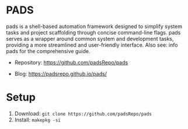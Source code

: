 # PADS
pads is a shell-based automation framework designed to simplify system tasks and project scaffolding through concise command-line flags. pads serves as a wrapper around common system and development tasks, providing a more streamlined and user-friendly interface.
Also see: info pads for the comprehensive guide.

 - Repository: https://github.com/padsRepo/pads

 - Blog: https://padsrepo.github.io/pads/

 
# Setup
1) Download:
  `git clone https://github.com/padsRepo/pads`
2) Install:
  `makepkg -si`

  